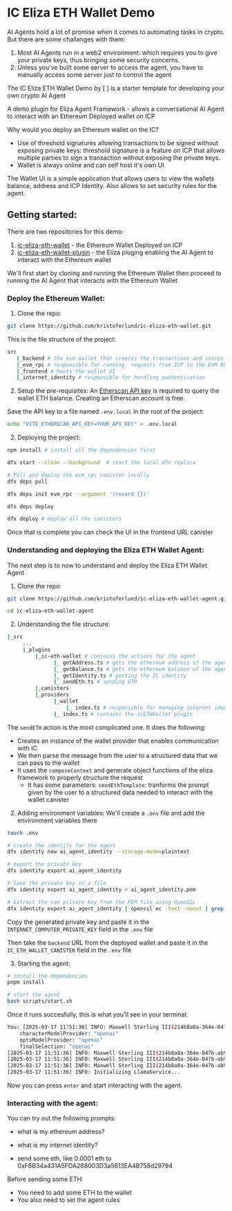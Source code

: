 # IC Eliza ETH Wallet Demo 

AI Agents hold a lot of promise when it comes to automating tasks in crypto. But there are some challanges with them: 
1. Most AI Agents run in a web2 environment: which requires you to give your private keys, thus bringing some security concerns. 
2. Unless you've built some server to access the agent, you have to manually access some server just to control the agent 

The IC Eliza ETH Wallet Demo by [ ] is a starter template for developing your own crypto AI Agent 

A demo plugin for Eliza Agent Framework - allows a conversational AI Agent to interact with an Ethereum Deployed wallet on ICP 

Why would you deploy an Ethereum wallet on the IC?
- Use of threshold signatures allowing transactions to be signed without exposing private keys: threshold signature is a feature on ICP that allows 
multiple parties to sign a transaction without exposing the private keys.
- Wallet is always online and can self host it's own UI

The Wallet UI is a simple application that allows users to view the wallets balance, address and ICP Identity. Also allows to set security rules for the agent. 

## Getting started: 
There are two repositories for this demo: 
1. [ic-eliza-eth-wallet](https://github.com/kristoferlund/ic-eliza-eth-wallet) - the Ethereum Wallet Deployed on ICP 
2. [ic-eliza-eth-wallet-plugin](https://github.com/kristoferlund/ic-eliza-eth-wallet-agent) - the Eliza pluging enabling the AI Agent to interact with the Ethereum wallet 

We'll first start by cloning and running the Ethereum Wallet then proceed to running the AI Agent that interacts with the Ethereum Wallet

### Deploy the Ethereum Wallet: 

1. Clone the repo: 
```bash 
git clone https://github.com/kristoferlund/ic-eliza-eth-wallet.git
``` 

This is the file structure of the project: 
```bash 
src
   |_backend # the evm wallet that creates the transactions and stores the data 
   |_evm_rpc # responsible for running  requests from ICP to the EVM RPC provider outside ICP
   |_frontend # hosts the wallet UI 
   |_internet_identity # responsible for handling authentication 
``` 

2. Setup the pre-requisites: 
An [Etherscan API key](https://etherscan.io/apis) is required to query the wallet ETH balance. Creating an Etherscan account is free.

Save the API key to a file named ``.env.local`` in the root of the project:

```bash
echo "VITE_ETHERSCAN_API_KEY=YOUR_API_KEY" > .env.local
``` 

2. Deploying the project: 
```bash 
npm install # install all the dependencies first

dfx start --clean --background  # start the local dfx replica

# Pull and deploy the evm_rpc canister locally 
dfx deps pull 

dfx deps init evm_rpc --argument '(record {})' 

dfx deps deploy

dfx deploy # deploy all the canisters
```

Once that is complete you can check the UI in the frontend URL canister 

### Understanding and deploying the Eliza ETH Wallet Agent: 

The next step is to now to understand and deploy the Eliza ETH Wallet Agent

1. Clone the repo: 
```bash 
git clone https://github.com/kristoferlund/ic-eliza-eth-wallet-agent.git 

cd ic-eliza-eth-wallet-agent 
``` 

2. Understanding the file structure: 
```bash
|_src
     ... 
     |_plugins
         |_ic-eth-wallet # contains the actions for the agent
               |_ getAddress.ts # gets the ethereum address of the agent 
               |_ getBalance.ts # gets the ethereum balance of the agent
               |_ getIdentity.ts # getting the IC identity
               |_ sendEth.ts # sending ETH 
         |_canisters
         |_providers
               |_wallet 
                   |_ index.ts # responsible for managing internet identity and managing the communication with the deployed wallet
               |_ index.ts # contains the icETHWallet plugin 
```

The ``sendETH`` action is the most complicated one. It does the following: 
- Creates an instance of the wallet provider that enables communication with IC 
- We then parse the message from the user to a structured data that we can pass to the wallet
- It uses the ``composeContext`` and generate object functions of the eliza framework to properly structure the request 
   - It has some parameters: ``sendEthTemplate``: tranforms the prompt given by the user to a structured data needed to interact with the wallet canister 

2. Adding environment variables: 
We'll create a ``.env`` file and add the environment variables there

```bash 
touch .env 

# create the identity for the agent
dfx identity new ai_agent_identity --storage-mode=plaintext

# export the private key
dfx identity export ai_agent_identity

# Save the private key in a file 
dfx identity export ai_agent_identity > ai_agent_identity.pem 

# Extract the raw private key from the PEM file using OpenSSL 
dfx identity export ai_agent_identity | openssl ec -text -noout | grep -A 3 priv: | tail -n +2 | tr -d '[:space:]:' | tr -d '\n'

```

Copy the generated private key and paste it in the ``INTERNET_COMPUTER_PRIVATE_KEY`` field in the ``.env`` file 

Then take the ``backend`` URL from the deployed wallet and paste it in the ``IC_ETH_WALLET_CANISTER`` field in the ``.env`` file 

3. Starting the agent: 
```bash 
# install the dependencies 
pnpm install 

# start the agent
bash scripts/start.sh
```

Once it runs succesfully, this is what you'll see in your terminal: 
```bash
You: [2025-03-17 11:51:36] INFO: Maxwell Sterling III(214b8a0a-364e-047b-ab99-31060e6a222c) - Setting Model Provider:
    characterModelProvider: "openai"
    optsModelProvider: "openai"
    finalSelection: "openai"
[2025-03-17 11:51:36] INFO: Maxwell Sterling III(214b8a0a-364e-047b-ab99-31060e6a222c) - Selected model provider: openai
[2025-03-17 11:51:36] INFO: Maxwell Sterling III(214b8a0a-364e-047b-ab99-31060e6a222c) - Selected image model provider: openai
[2025-03-17 11:51:36] INFO: Maxwell Sterling III(214b8a0a-364e-047b-ab99-31060e6a222c) - Selected image vision model provider: openai
[2025-03-17 11:51:36] INFO: Initializing LlamaService...
```

Now you can press ``enter`` and start interacting with the agent. 

### Interacting with the agent: 
You can try out the following prompts: 
- what is my ethereum address?

- what is my internet identity?

- send some eth, like 0.0001 eth to 0xF6B34a431A5FDA268003D3a5613EA4B758d29794

Before sending some ETH: 
- You need to add some ETH to the wallet 
- You also need to set the agent rules 










    





